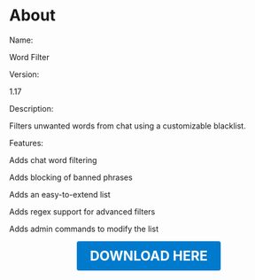 # About

Name:

Word Filter

Version:

1.17

Description:

Filters unwanted words from chat using a customizable blacklist.

Features:

Adds chat word filtering

Adds blocking of banned phrases

Adds an easy-to-extend list

Adds regex support for advanced filters

Adds admin commands to modify the list

<p align="center"><a href="https://github.com/LiliaFramework/Modules/raw/refs/heads/gh-pages/wordfilter.zip" style="display:inline-block;padding:12px 24px;font-size:1.5rem;font-weight:bold;text-decoration:none;color:#fff;background-color:var(--md-primary-fg-color,#007acc);border-radius:4px;">DOWNLOAD HERE</a></p>